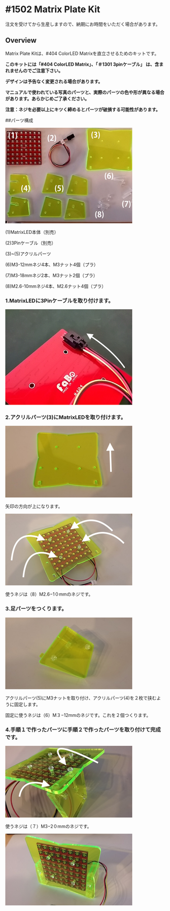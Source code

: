 # #1502 Matrix Plate Kit

[](../img/kit/product/1502_matrixplate_product.jpg)
<!--COLORME-->

注文を受けてから生産しますので、納期にお時間をいただく場合があります。

## Overview
Matrix Plate Kitは、#404 ColorLED Matrixを直立させるためのキットです。

**このキットには「#404 ColorLED Matrix」、「＃1301 3pinケーブル」 は、含まれませんのでご注意下さい。**

**デザインは予告なく変更される場合があります。**

**マニュアルで使われている写真のパーツと、実際のパーツの色や形が異なる場合があります。あらかじめご了承ください。**

**注意：ネジを必要以上にキツく締めるとパーツが破損する可能性があります。**


##パーツ構成

![](../img/kit/manual/ml01.jpg)

(1)MatrixLED本体（別売）

(2)3Pinケーブル（別売）

(3)~(5)アクリルパーツ

(6)M3-12mmネジ4本、M3ナット4個（プラ）

(7)M3-18mmネジ2本、M3ナット2個（プラ）

(8)M2.6-10mmネジ4本、M2.6ナット4個（プラ）

### 1.MatrixLEDに3Pinケーブルを取り付けます。
![](../img/kit/manual/ml02.jpg)

### 2.アクリルパーツ(3)にMatrixLEDを取り付けます。
![](../img/kit/manual/ml03.jpg)

矢印の方向が上になります。

![](../img/kit/manual/ml04.jpg)

使うネジは（8）M2.6−1０mmのネジです。

### 3.足パーツをつくります。
![](../img/kit/manual/ml05.jpg)

アクリルパーツ(5)にM3ナットを取り付け、アクリルパーツ(4)を２枚で挟むように固定します。

固定に使うネジは（6）M３−12mmのネジです。これを２個つくります。
### 4.手順１で作ったパーツに手順２で作ったパーツを取り付けて完成です。
![](../img/kit/manual/ml06.jpg)

使うネジは（７）M3−2０mmのネジです。

![](../img/kit/manual/ml07.jpg)





